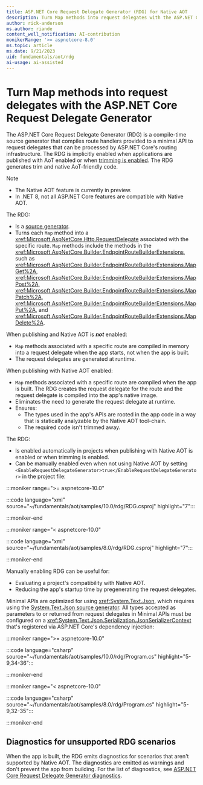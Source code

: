```yaml
---
title: ASP.NET Core Request Delegate Generator (RDG) for Native AOT
description: Turn Map methods into request delegates with the ASP.NET Core Request Delegate Generator (RDG) for Native AOT.
author: rick-anderson
ms.author: riande
content_well_notification: AI-contribution
monikerRange: '>= aspnetcore-8.0'
ms.topic: article
ms.date: 9/21/2023
uid: fundamentals/aot/rdg
ai-usage: ai-assisted
---
```

# Turn Map methods into request delegates with the ASP.NET Core Request Delegate Generator

<!-- UPDATE 9.0 Activate after release and INCLUDE is updated

[!INCLUDE[](~/includes/not-latest-version.md)]

-->

The ASP.NET Core Request Delegate Generator (RDG) is a compile-time source generator that compiles route handlers provided to a minimal API to request delegates that can be processed by ASP.NET Core's routing infrastructure. The RDG is implicitly enabled when applications are published with AoT enabled or when [trimming is enabled](/dotnet/core/deploying/trimming/trimming-options#enable-trimming). The RDG generates trim and native AoT-friendly code.

> [!NOTE]
> * The Native AOT feature is currently in preview.
> * In .NET 8, not all ASP.NET Core features are compatible with Native AOT.

The RDG:

* Is a [source generator](/dotnet/csharp/roslyn-sdk/source-generators-overview).
* Turns each `Map` method into a <xref:Microsoft.AspNetCore.Http.RequestDelegate> associated with the specific route. `Map` methods include the methods in the <xref:Microsoft.AspNetCore.Builder.EndpointRouteBuilderExtensions>, such as <xref:Microsoft.AspNetCore.Builder.EndpointRouteBuilderExtensions.MapGet%2A>, <xref:Microsoft.AspNetCore.Builder.EndpointRouteBuilderExtensions.MapPost%2A>, <xref:Microsoft.AspNetCore.Builder.EndpointRouteBuilderExtensions.MapPatch%2A>, <xref:Microsoft.AspNetCore.Builder.EndpointRouteBuilderExtensions.MapPut%2A>, and <xref:Microsoft.AspNetCore.Builder.EndpointRouteBuilderExtensions.MapDelete%2A>.

When publishing and Native AOT is ***not*** enabled:

* `Map` methods associated with a specific route are compiled in memory into a request delegate when the app starts, not when the app is built.
* The request delegates are generated at runtime.

When publishing with Native AOT enabled:

* `Map` methods associated with a specific route are compiled when the app is built. The RDG creates the request delegate for the route and the request delegate is compiled into the app's native image.
* Eliminates the need to generate the request delegate at runtime.
* Ensures:
  * The types used in the app's APIs are rooted in the app code in a way that is statically analyzable by the Native AOT tool-chain.
  * The required code isn't trimmed away.

The RDG:

* Is enabled automatically in projects when publishing with Native AOT is enabled or when trimming is enabled.
* Can be manually enabled even when not using Native AOT by setting `<EnableRequestDelegateGenerator>true</EnableRequestDelegateGenerator>` in the project file:

:::moniker range=">= aspnetcore-10.0"

:::code language="xml" source="~/fundamentals/aot/samples/10.0/rdg/RDG.csproj" highlight="7":::

:::moniker-end

:::moniker range="< aspnetcore-10.0"

:::code language="xml" source="~/fundamentals/aot/samples/8.0/rdg/RDG.csproj" highlight="7":::

:::moniker-end

Manually enabling RDG can be useful for:

* Evaluating a project's compatibility with Native AOT.
* Reducing the app's startup time by pregenerating the request delegates.

Minimal APIs are optimized for using <xref:System.Text.Json>, which requires using the [System.Text.Json source generator](/dotnet/standard/serialization/system-text-json/source-generation). All types accepted as parameters to or returned from request delegates in Minimal APIs must be configured on a <xref:System.Text.Json.Serialization.JsonSerializerContext> that's registered via ASP.NET Core's dependency injection:

:::moniker range=">= aspnetcore-10.0"

:::code language="csharp" source="~/fundamentals/aot/samples/10.0/rdg/Program.cs" highlight="5-9,34-36":::

:::moniker-end

:::moniker range="< aspnetcore-10.0"

:::code language="csharp" source="~/fundamentals/aot/samples/8.0/rdg/Program.cs" highlight="5-9,32-35":::

:::moniker-end

## Diagnostics for unsupported RDG scenarios

When the app is built, the RDG emits diagnostics for scenarios that aren't supported by Native AOT. The diagnostics are emitted as warnings and don't prevent the app from building. For the list of diagnostics, see [ASP.NET Core Request Delegate Generator diagnostics](xref:fundamentals/aot/request-delegate-generator/rdg-ids).
